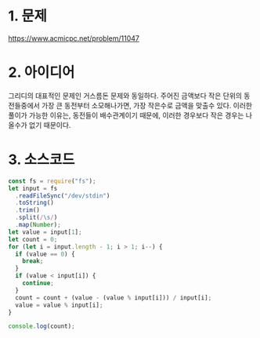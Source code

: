 # 1. 문제

https://www.acmicpc.net/problem/11047

# 2. 아이디어

그리디의 대표적인 문제인 거스름돈 문제와 동일하다. 주어진 금액보다 작은 단위의 동전들중에서 가장 큰 동전부터 소모해나가면, 가장 작은수로 금액을 맞출수 있다. 이러한 풀이가 가능한 이유는, 동전들이 배수관계이기 때문에, 이러한 경우보다 작은 경우는 나올수가 없기 때문이다.

# 3. 소스코드

```javascript
const fs = require("fs");
let input = fs
  .readFileSync("/dev/stdin")
  .toString()
  .trim()
  .split(/\s/)
  .map(Number);
let value = input[1];
let count = 0;
for (let i = input.length - 1; i > 1; i--) {
  if (value == 0) {
    break;
  }
  if (value < input[i]) {
    continue;
  }
  count = count + (value - (value % input[i])) / input[i];
  value = value % input[i];
}

console.log(count);
```
